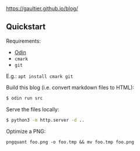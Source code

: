 https://gaultier.github.io/blog/


## Quickstart

Requirements: 
- [Odin](https://github.com/odin-lang/Odin.git)
- `cmark`
- `git`

E.g.: `apt install cmark git`

Build this blog (i.e. convert markdown files to HTML):

```sh
$ odin run src
```

Serve the files locally:

```sh
$ python3 -m http.server -d ..
```

Optimize a PNG:

```
pngquant foo.png -o foo.tmp && mv foo.tmp foo.png
```
